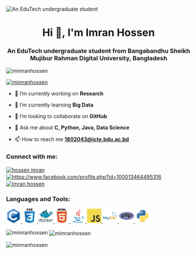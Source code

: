 ![An EduTech undergraduate student](https://scontent.fdac41-1.fna.fbcdn.net/v/t39.30808-6/290192055_1469089220216547_5392736537638626557_n.jpg?stp=dst-jpg_p843x403&_nc_cat=107&ccb=1-7&_nc_sid=a2f6c7&_nc_ohc=g43fFrWE8s0AX8tnUw9&_nc_ht=scontent.fdac41-1.fna&oh=00_AfC1dLWRDWFDTFVwDJBcIS_gQgGwMjyfI6qf6BdBXyhwTA&oe=6515952A)

 <h1 align="center">Hi 👋, I'm Imran Hossen</h1>
<h3 align="center">An EduTech undergraduate student from Bangabandhu Sheikh Mujibur Rahman Digital University, Bangladesh</h3>

<p align="left"> <img src="https://komarev.com/ghpvc/?username=mimranhossen&label=Profile%20views&color=0e75b6&style=flat" alt="mimranhossen" /> </p>

<p align="left"> <a href="https://github.com/ryo-ma/github-profile-trophy"><img src="https://github-profile-trophy.vercel.app/?username=mimranhossen" alt="mimranhossen" /></a> </p>

- 🔭 I’m currently working on **Research**

- 🌱 I’m currently learning **Big Data**

- 👯 I’m looking to collaborate on **GitHub**

- 💬 Ask me about **C, Python, Java, Data Science**

- 📫 How to reach me **1802043@icte.bdu.ac.bd**

<h3 align="left">Connect with me:</h3>
<p align="left">
<a href="https://kaggle.com/hossen imran" target="blank"><img align="center" src="https://raw.githubusercontent.com/rahuldkjain/github-profile-readme-generator/master/src/images/icons/Social/kaggle.svg" alt="hossen imran" height="30" width="40" /></a>
<a href="https://fb.com/https://www.facebook.com/profile.php?id=100013464495316" target="blank"><img align="center" src="https://raw.githubusercontent.com/rahuldkjain/github-profile-readme-generator/master/src/images/icons/Social/facebook.svg" alt="https://www.facebook.com/profile.php?id=100013464495316" height="30" width="40" /></a>
<a href="https://www.youtube.com/c/imran hossen" target="blank"><img align="center" src="https://raw.githubusercontent.com/rahuldkjain/github-profile-readme-generator/master/src/images/icons/Social/youtube.svg" alt="imran hossen" height="30" width="40" /></a>
</p>

<h3 align="left">Languages and Tools:</h3>
<p align="left"> <a href="https://www.cprogramming.com/" target="_blank" rel="noreferrer"> <img src="https://raw.githubusercontent.com/devicons/devicon/master/icons/c/c-original.svg" alt="c" width="40" height="40"/> </a> <a href="https://www.w3schools.com/css/" target="_blank" rel="noreferrer"> <img src="https://raw.githubusercontent.com/devicons/devicon/master/icons/css3/css3-original-wordmark.svg" alt="css3" width="40" height="40"/> </a> <a href="https://www.docker.com/" target="_blank" rel="noreferrer"> <img src="https://raw.githubusercontent.com/devicons/devicon/master/icons/docker/docker-original-wordmark.svg" alt="docker" width="40" height="40"/> </a> <a href="https://www.w3.org/html/" target="_blank" rel="noreferrer"> <img src="https://raw.githubusercontent.com/devicons/devicon/master/icons/html5/html5-original-wordmark.svg" alt="html5" width="40" height="40"/> </a> <a href="https://www.java.com" target="_blank" rel="noreferrer"> <img src="https://raw.githubusercontent.com/devicons/devicon/master/icons/java/java-original.svg" alt="java" width="40" height="40"/> </a> <a href="https://developer.mozilla.org/en-US/docs/Web/JavaScript" target="_blank" rel="noreferrer"> <img src="https://raw.githubusercontent.com/devicons/devicon/master/icons/javascript/javascript-original.svg" alt="javascript" width="40" height="40"/> </a> <a href="https://www.mysql.com/" target="_blank" rel="noreferrer"> <img src="https://raw.githubusercontent.com/devicons/devicon/master/icons/mysql/mysql-original-wordmark.svg" alt="mysql" width="40" height="40"/> </a> <a href="https://www.php.net" target="_blank" rel="noreferrer"> <img src="https://raw.githubusercontent.com/devicons/devicon/master/icons/php/php-original.svg" alt="php" width="40" height="40"/> </a> <a href="https://www.python.org" target="_blank" rel="noreferrer"> <img src="https://raw.githubusercontent.com/devicons/devicon/master/icons/python/python-original.svg" alt="python" width="40" height="40"/> </a> </p>

<p><img align="left" src="https://github-readme-stats.vercel.app/api/top-langs?username=mimranhossen&show_icons=true&locale=en&layout=compact" alt="mimranhossen" /></p>

<p>&nbsp;<img align="center" src="https://github-readme-stats.vercel.app/api?username=mimranhossen&show_icons=true&locale=en" alt="mimranhossen" /></p>

<p><img align="center" src="https://github-readme-streak-stats.herokuapp.com/?user=mimranhossen&" alt="mimranhossen" /></p>


